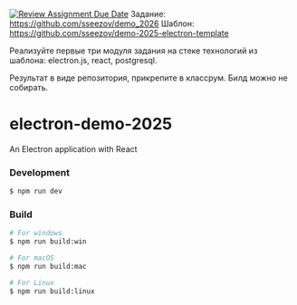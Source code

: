 
[![Review Assignment Due Date](https://classroom.github.com/assets/deadline-readme-button-22041afd0340ce965d47ae6ef1cefeee28c7c493a6346c4f15d667ab976d596c.svg)](https://classroom.github.com/a/hrEkG-F2)
Задание: https://github.com/sseezov/demo_2026
Шаблон: https://github.com/sseezov/demo-2025-electron-template 

Реализуйте первые три модуля задания на стеке технологий из шаблона: electron.js, react, postgresql.

Результат в виде репозитория, прикрепите в классрум. Билд можно не собирать.

# electron-demo-2025

An Electron application with React

### Development

```bash
$ npm run dev
```

### Build

```bash
# For windows
$ npm run build:win

# For macOS
$ npm run build:mac

# For Linux
$ npm run build:linux
```
